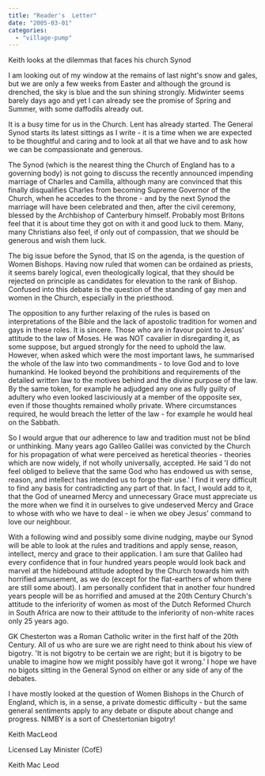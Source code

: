 ```yaml
---
title: "Reader's  Letter"
date: "2005-03-01"
categories: 
  - "village-pump"
---
```


Keith looks at the dilemmas that faces his church Synod

I am looking out of my window at the remains of last night's snow and gales, but we are only a few weeks from Easter and although the ground is drenched, the sky is blue and the sun shining strongly. Midwinter seems barely days ago and yet I can already see the promise of Spring and Summer, with some daffodils already out.

It is a busy time for us in the Church. Lent has already started. The General Synod starts its latest sittings as I write - it is a time when we are expected to be thoughtful and caring and to look at all that we have and to ask how we can be compassionate and generous.

The Synod (which is the nearest thing the Church of England has to a governing body) is not going to discuss the recently announced impending marriage of Charles and Camilla, although many are convinced that this finally disqualifies Charles from becoming Supreme Governor of the Church, when he accedes to the throne - and by the next Synod the marriage will have been celebrated and then, after the civil ceremony, blessed by the Archbishop of Canterbury himself. Probably most Britons feel that it is about time they got on with it and good luck to them. Many, many Christians also feel, if only out of compassion, that we should be generous and wish them luck.

The big issue before the Synod, that IS on the agenda, is the question of Women Bishops. Having now ruled that women can be ordained as priests, it seems barely logical, even theologically logical, that they should be rejected on principle as candidates for elevation to the rank of Bishop. Confused into this debate is the question of the standing of gay men and women in the Church, especially in the priesthood.

The opposition to any further relaxing of the rules is based on interpretations of the Bible and the lack of apostolic tradition for women and gays in these roles. It is sincere. Those who are in favour point to Jesus' attitude to the law of Moses. He was NOT cavalier in disregarding it, as some suppose, but argued strongly for the need to uphold the law. However, when asked which were the most important laws, he summarised the whole of the law into two commandments - to love God and to love humankind. He looked beyond the prohibitions and requirements of the detailed written law to the motives behind and the divine purpose of the law. By the same token, for example he adjudged any one as fully guilty of adultery who even looked lasciviously at a member of the opposite sex, even if those thoughts remained wholly private. Where circumstances required, he would breach the letter of the law - for example he would heal on the Sabbath.

So I would argue that our adherence to law and tradition must not be blind or unthinking. Many years ago Galileo Galilei was convicted by the Church for his propagation of what were perceived as heretical theories - theories which are now widely, if not wholly universally, accepted. He said 'I do not feel obliged to believe that the same God who has endowed us with sense, reason, and intellect has intended us to forgo their use.' I find it very difficult to find any basis for contradicting any part of that. In fact, I would add to it, that the God of unearned Mercy and unnecessary Grace must appreciate us the more when we find it in ourselves to give undeserved Mercy and Grace to whose with who we have to deal - ie when we obey Jesus' command to love our neighbour.

With a following wind and possibly some divine nudging, maybe our Synod will be able to look at the rules and traditions and apply sense, reason, intellect, mercy and grace to their application. I am sure that Galileo had every confidence that in four hundred years people would look back and marvel at the hidebound attitude adopted by the Church towards him with horrified amusement, as we do (except for the flat-earthers of whom there are still some about). I am personally confident that in another four hundred years people will be as horrified and amused at the 20th Century Church's attitude to the inferiority of women as most of the Dutch Reformed Church in South Africa are now to their attitude to the inferiority of non-white races only 25 years ago.

GK Chesterton was a Roman Catholic writer in the first half of the 20th Century. All of us who are sure we are right need to think about his view of bigotry. 'It is not bigotry to be certain we are right; but it is bigotry to be unable to imagine how we might possibly have got it wrong.' I hope we have no bigots sitting in the General Synod on either or any side of any of the debates.

I have mostly looked at the question of Women Bishops in the Church of England, which is, in a sense, a private domestic difficulty - but the same general sentiments apply to any debate or dispute about change and progress. NIMBY is a sort of Chestertonian bigotry!

Keith MacLeod

Licensed Lay Minister (CofE)

Keith Mac Leod
